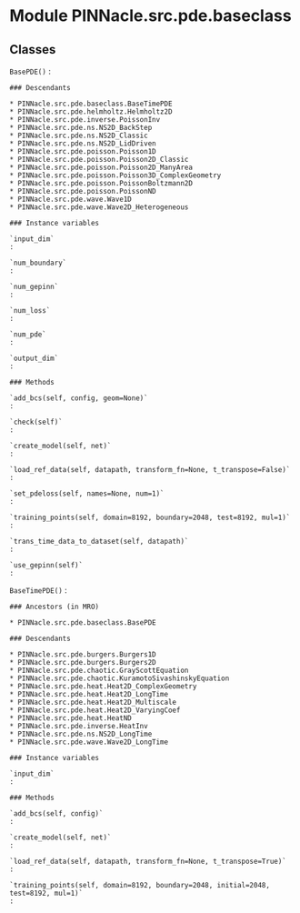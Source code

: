 # Module PINNacle.src.pde.baseclass

## Classes

`BasePDE()`
:

    ### Descendants

    * PINNacle.src.pde.baseclass.BaseTimePDE
    * PINNacle.src.pde.helmholtz.Helmholtz2D
    * PINNacle.src.pde.inverse.PoissonInv
    * PINNacle.src.pde.ns.NS2D_BackStep
    * PINNacle.src.pde.ns.NS2D_Classic
    * PINNacle.src.pde.ns.NS2D_LidDriven
    * PINNacle.src.pde.poisson.Poisson1D
    * PINNacle.src.pde.poisson.Poisson2D_Classic
    * PINNacle.src.pde.poisson.Poisson2D_ManyArea
    * PINNacle.src.pde.poisson.Poisson3D_ComplexGeometry
    * PINNacle.src.pde.poisson.PoissonBoltzmann2D
    * PINNacle.src.pde.poisson.PoissonND
    * PINNacle.src.pde.wave.Wave1D
    * PINNacle.src.pde.wave.Wave2D_Heterogeneous

    ### Instance variables

    `input_dim`
    :

    `num_boundary`
    :

    `num_gepinn`
    :

    `num_loss`
    :

    `num_pde`
    :

    `output_dim`
    :

    ### Methods

    `add_bcs(self, config, geom=None)`
    :

    `check(self)`
    :

    `create_model(self, net)`
    :

    `load_ref_data(self, datapath, transform_fn=None, t_transpose=False)`
    :

    `set_pdeloss(self, names=None, num=1)`
    :

    `training_points(self, domain=8192, boundary=2048, test=8192, mul=1)`
    :

    `trans_time_data_to_dataset(self, datapath)`
    :

    `use_gepinn(self)`
    :

`BaseTimePDE()`
:

    ### Ancestors (in MRO)

    * PINNacle.src.pde.baseclass.BasePDE

    ### Descendants

    * PINNacle.src.pde.burgers.Burgers1D
    * PINNacle.src.pde.burgers.Burgers2D
    * PINNacle.src.pde.chaotic.GrayScottEquation
    * PINNacle.src.pde.chaotic.KuramotoSivashinskyEquation
    * PINNacle.src.pde.heat.Heat2D_ComplexGeometry
    * PINNacle.src.pde.heat.Heat2D_LongTime
    * PINNacle.src.pde.heat.Heat2D_Multiscale
    * PINNacle.src.pde.heat.Heat2D_VaryingCoef
    * PINNacle.src.pde.heat.HeatND
    * PINNacle.src.pde.inverse.HeatInv
    * PINNacle.src.pde.ns.NS2D_LongTime
    * PINNacle.src.pde.wave.Wave2D_LongTime

    ### Instance variables

    `input_dim`
    :

    ### Methods

    `add_bcs(self, config)`
    :

    `create_model(self, net)`
    :

    `load_ref_data(self, datapath, transform_fn=None, t_transpose=True)`
    :

    `training_points(self, domain=8192, boundary=2048, initial=2048, test=8192, mul=1)`
    :
